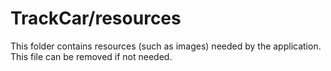 # TrackCar/resources

This folder contains resources (such as images) needed by the application. This file can
be removed if not needed.
